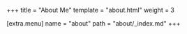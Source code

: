 +++
title = "About Me"
template = "about.html"
weight = 3

[extra.menu]
name = "about"
path = "about/_index.md"
+++
